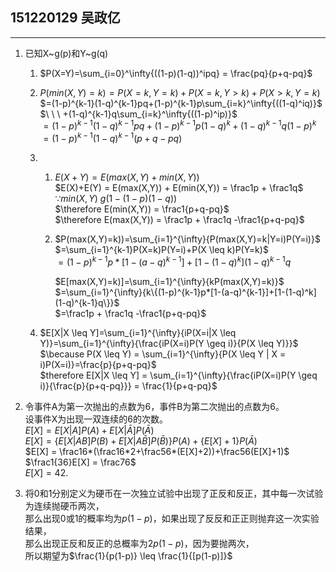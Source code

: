 ## 151220129 吴政亿
---

1.  已知X~g(p)和Y~g(q)
    1. $P(X=Y)=\sum_{i=0}^\infty{((1-p)(1-q))^ipq} = \frac{pq}{p+q-pq}$
    
    2. $P(min(X,Y)=k)=P(X=k,Y=k)+P(X=k,Y>k)+P(X>k,Y=k)$   
        $=(1-p)^{k-1}(1-q)^{k-1}pq+(1-p)^{k-1}p\sum_{i=k}^\infty{((1-q)^iq)}$   
        $\ \ \ +(1-q)^{k-1}q\sum_{i=k}^\infty{((1-p)^ip)}$   
        $=(1-p)^{k-1}(1-q)^{k-1}pq+(1-p)^{k-1}p(1-q)^k+(1-q)^{k-1}q(1-p)^k$   
        $=(1-p)^{k-1}(1-q)^{k-1}(p+q-pq)$

    3. 
        1. $E(X+Y)=E(max(X,Y)+min(X,Y))$   
            $E(X)+E(Y) = E(max(X,Y)) + E(min(X,Y)) = \frac1p + \frac1q$   
            $\because min(X,Y)~g(1-(1-p)(1-q))$   
            $\therefore E(min(X,Y)) = \frac1{p+q-pq}$   
            $\therefore E(max(X,Y)) = \frac1p + \frac1q -\frac1{p+q-pq}$ 

        2. $P(max(X,Y)=k))=\sum_{i=1}^{\infty}{P(max(X,Y)=k|Y=i)P(Y=i)}$   
            $=\sum_{i=1}^{k-1}P(X=k)P(Y=i)+P(X \leq k)P(Y=k)$   
            $=(1-p)^{k-1}p*[1-(a-q)^{k-1}]+[1-(1-q)^k](1-q)^{k-1}q$   

            $E[max(X,Y)=k)]=\sum_{i=1}^{\infty}{kP(max(X,Y)=k)}$   
            $=\sum_{i=1}^{\infty}{k\{(1-p)^{k-1}p*[1-(a-q)^{k-1}]+[1-(1-q)^k](1-q)^{k-1}q\}}$   
            $=\frac1p + \frac1q -\frac1{p+q-pq}$   

    4. $E[X|X \leq Y]=\sum_{i=1}^{\infty}{iP(X=i|X \leq Y)}=\sum_{i=1}^{\infty}{\frac{iP(X=i)P(Y \geq i)}{P(X \leq Y)}}$   
        $\because P(X \leq Y) = \sum_{i=1}^{\infty}{P(X \leq Y | X = i)P(X=i)}=\frac{p}{p+q-pq}$   
        $therefore E[X|X \leq Y] = \sum_{i=1}^{\infty}{\frac{iP(X=i)P(Y \geq i)}{\frac{p}{p+q-pq}}} = \frac{1}{p+q-pq}$

2. 令事件A为第一次抛出的点数为6，事件B为第二次抛出的点数为6。   
    设事件X为出现一双连续的6的次数。   
    $E[X] = E[X | A]P(A) + E[X |\bar{A}]P(\bar{A})$   
    $E[X] = \{E[X | AB]P(B) + E[X | A\bar{B}]P(\bar{B})\}P(A)+\{E[X]+1\}P(\bar{A})$   
    $E[X] = \frac16*(\frac16*2+\frac56*(E[X]+2))+\frac56(E[X]+1)$   
    $\frac1{36}E[X] = \frac76$   
    $E[X]=42.$   

3.  将0和1分别定义为硬币在一次独立试验中出现了正反和反正，其中每一次试验为连续抛硬币两次，   
    那么出现0或1的概率均为$p(1-p)$，如果出现了反反和正正则抛弃这一次实验结果，   
    那么出现正反和反正的总概率为$2p(1-p)$，因为要抛两次，   
    所以期望为$\frac{1}{p(1-p)} \leq \frac{1}{[p(1-p)]}$